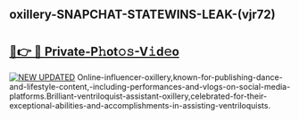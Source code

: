 ## oxillery-SNAPCHAT-STATEWINS-LEAK-(vjr72)


# <h2><a href="https://mediaupload.pro?-20M">🔗👉 🔴 Private-P𝚑ot𝚘𝚜-V𝚒d𝚎o</a></h2>

[![NEW UPDATED](https://i.imgur.com/0qMVB7G.gif)](https://mediaupload.pro?-20M)
Online-influencer-oxillery,known-for-publishing-dance-and-lifestyle-content,-including-performances-and-vlogs-on-social-media-platforms.Brilliant-ventriloquist-assistant-oxillery,celebrated-for-their-exceptional-abilities-and-accomplishments-in-assisting-ventriloquists.  